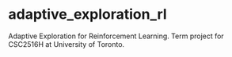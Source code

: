 # adaptive_exploration_rl
Adaptive Exploration for Reinforcement Learning. Term project for CSC2516H at University of Toronto.
